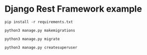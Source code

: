 # Django Rest Framework example

```
pip install -r requirements.txt
```
```
python3 manage.py makemigrations 
```

``` 
python3 manage.py migrate 
```
``` 
python3 manage.py createsuperuser
```
 
 
 
